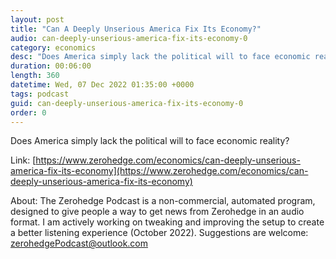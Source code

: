 ```yaml
---
layout: post
title: "Can A Deeply Unserious America Fix Its Economy?"
audio: can-deeply-unserious-america-fix-its-economy-0
category: economics
desc: "Does America simply lack the political will to face economic reality?"
duration: 00:06:00
length: 360
datetime: Wed, 07 Dec 2022 01:35:00 +0000
tags: podcast
guid: can-deeply-unserious-america-fix-its-economy-0
order: 0
---
```

Does America simply lack the political will to face economic reality?

Link: [https://www.zerohedge.com/economics/can-deeply-unserious-america-fix-its-economy](https://www.zerohedge.com/economics/can-deeply-unserious-america-fix-its-economy)

About: The Zerohedge Podcast is a non-commercial, automated program, designed to give people a way to get news from Zerohedge in an audio format.  I am actively working on tweaking and improving the setup to create a better listening experience (October 2022).  Suggestions are welcome: [zerohedgePodcast@outlook.com](mailto:zerohedgePodcast@outlook.com)